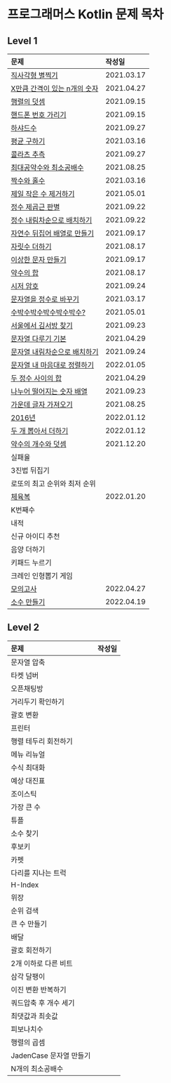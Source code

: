 # 프로그래머스 Kotlin 문제 목차

## Level 1
|문제|작성일|
|:--|:--|
|[직사각형 별찍기](./programmers-kotlin-lv1/rectangular%20star-printing.md)|2021.03.17|
|[X만큼 간격이 있는 n개의 숫자](./programmers-kotlin-lv1/n%20numbers%20spaced%20by%20X.md)|2021.04.27|
|[행렬의 덧셈](./programmers-kotlin-lv1/addition%20of%20matrix.md)|2021.09.15|
|[핸드폰 번호 가리기](./programmers-kotlin-lv1/Covering%20your%20cell%20phone%20number.md)|2021.09.15|
|[하샤드수](./programmers-kotlin-lv1/Hashad%20number.md)|2021.09.27|
|[평균 구하기](./programmers-kotlin-lv1/average%20finding.md)|2021.03.16|
|[콜라츠 추측](./programmers-kotlin-lv1/Colatz%20conjecture.md)|2021.09.27|
|[최대공약수와 최소공배수](./programmers-kotlin-lv1/maximum%20common%20divisor%20and%20minimum%20common%20multiple.md)|2021.08.25|
|[짝수와 홀수](./programmers-kotlin-lv1/even%20and%20odd%20numbers.md)|2021.03.16|
|[제일 작은 수 제거하기](./programmers-kotlin-lv1/Remove%20the%20smallest%20number.md)|2021.05.01|
|[정수 제곱근 판별](./programmers-kotlin-lv1/integer%20square%20root%20determination.md)|2021.09.22|
|[정수 내림차순으로 배치하기](./programmers-kotlin-lv1/Place%20in%20order%20of%20integer%20descending%20order.md)|2021.09.22|
|[자연수 뒤집어 배열로 만들기](./programmers-kotlin-lv1/Turn%20the%20natural%20number%20into%20an%20array.md)|2021.09.17|
|[자릿수 더하기](./programmers-kotlin-lv1/digit%20addition.md)|2021.08.17|
|[이상한 문자 만들기](./programmers-kotlin-lv1/making%20strange%20characters.md)|2021.09.17|
|[약수의 합](./programmers-kotlin-lv1/sum%20of%20yaksu.md)|2021.08.17|
|[시저 암호](./programmers-kotlin-lv1/Caesar%20cipher.md)|2021.09.24|
|[문자열을 정수로 바꾸기](./programmers-kotlin-lv1/Turn%20a%20string%20into%20an%20integer.md)|2021.03.17|
|[수박수박수박수박수박수?](./programmers-kotlin-lv1/watermelon-clap.md)|2021.05.01|
|[서울에서 김서방 찾기](./programmers-kotlin-lv1/Finding%20Kim%20Seobang%20in%20Seoul.md)|2021.09.23|
|[문자열 다루기 기본](./programmers-kotlin-lv1/string%20handling%20basics.md)|2021.04.29|
|[문자열 내림차순으로 배치하기](./programmers-kotlin-lv1/arrange%20in%20descending%20order%20of%20strings.md)|2021.09.24|
|[문자열 내 마음대로 정렬하기](./programmers-kotlin-lv1/sort%20randomly%20within%20a%20string.md)|2022.01.05|
|[두 정수 사이의 합](./programmers-kotlin-lv1/sum%20of%20two%20integers.md)|2021.04.29|
|[나누어 떨어지는 숫자 배열](./programmers-kotlin-lv1/divisible%20sequence%20of%20numbers.md)|2021.09.23|
|[가운데 글자 가져오기](./programmers-kotlin-lv1/Get%20the%20middle%20letter.md)|2021.08.25|
|[2016년](./programmers-kotlin-lv1/year-2016.md)|2022.01.12|
|[두 개 뽑아서 더하기](./programmers-kotlin-lv1/Two%20more%20and%20add.md)|2022.01.12|
|[약수의 개수와 덧셈](./programmers-kotlin-lv1/number%20and%20addition%20of%20mineral%20water.md)|2021.12.20|
|실패율||
|3진법 뒤집기||
|로또의 최고 순위와 최저 순위||
|[체육복](./programmers-kotlin-lv1/sportswear.md)|2022.01.20|
|K번째수||
|내적||
|신규 아이디 추천||
|음양 더하기||
|키패드 누르기||
|크레인 인형뽑기 게임||
|[모의고사](./programmers-kotlin-lv1/mock%20test.md)|2022.04.27|
|[소수 만들기](./programmers-kotlin-lv1/decimal%20making.md)|2022.04.19|

## Level 2
|문제|작성일|
|:--|:--|
|문자열 압축||
|타켓 넘버||
|오픈채팅방||
|거리두기 확인하기||
|괄호 변환||
|프린터||
|행렬 테두리 회전하기||
|메뉴 리뉴얼||
|수식 최대화||
|예상 대진표||
|조이스틱||
|가장 큰 수||
|튜플||
|소수 찾기||
|후보키||
|카펫||
|다리를 지나는 트럭||
|H-Index||
|위장||
|순위 검색||
|큰 수 만들기||
|배달||
|괄호 회전하기||
|2개 이하로 다른 비트||
|삼각 달팽이||
|이진 변환 반복하기||
|쿼드압축 후 개수 세기||
|최댓값과 최솟값||
|피보나치수||
|행렬의 곱셈||
|JadenCase 문자열 만들기||
|N개의 최소공배수||